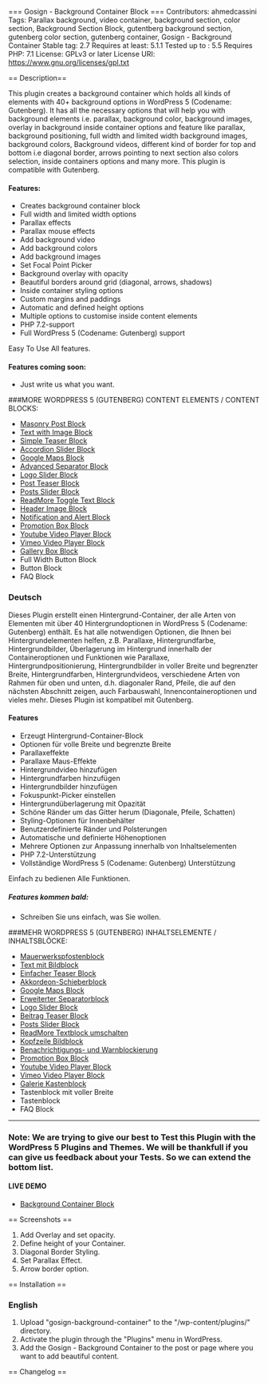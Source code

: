 === Gosign - Background Container Block ===
Contributors: ahmedcassini
Tags: Parallax background, video container, background section, color section, Background Section Block, gutentberg background section, gutenberg color section, gutenberg container, Gosign - Background Container
Stable tag: 2.7
Requires at least: 5.1.1
Tested up to : 5.5
Requires PHP: 7.1
License: GPLv3 or later
License URI: https://www.gnu.org/licenses/gpl.txt


== Description==

This plugin creates a background container which holds all kinds of elements with 40+ background options in WordPress 5 (Codename: Gutenberg). It has all the necessary options that will help you with background elements i.e. parallax, background color, background images, overlay in background inside container options and feature like parallax, background positioning, full width and limited width background images, background colors, Background videos, different kind of border for top and bottom i.e diagonal border, arrows pointing to next section also colors selection, inside containers options and many more. This plugin is compatible with Gutenberg.

#### Features:

- Creates background container block
- Full width and limited width options
- Parallax effects
- Parallax mouse effects
- Add background video
- Add background colors
- Add background images
- Set Focal Point Picker
- Background overlay with opacity
- Beautiful borders around grid (diagonal, arrows, shadows)
- Inside container styling options
- Custom margins and paddings
- Automatic and defined height options
- Multiple options to customise inside content elements
- PHP 7.2-support
- Full WordPress 5 (Codename: Gutenberg) support

Easy To Use All features.

#### Features coming soon:

- Just write us what you want.

###MORE WORDPRESS 5 (GUTENBERG) CONTENT ELEMENTS / CONTENT BLOCKS:

- [Masonry Post Block](https://wordpress.org/plugins/gosign-masonry-post-block/)
- [Text with Image Block](https://wordpress.org/plugins/gosign-text-with-image-block/)
- [Simple Teaser Block](https://wordpress.org/plugins/gosign-simple-teaser-block/)
- [Accordion Slider Block](https://wordpress.org/plugins/gosign-accordion-slider-block/)
- [Google Maps Block](https://wordpress.org/plugins/gosign-google-maps-block/)
- [Advanced Separator Block](https://wordpress.org/plugins/gosign-advanced-separator-block/)
- [Logo Slider Block](https://wordpress.org/plugins/gosign-logo-slider-block/)
- [Post Teaser Block](https://wordpress.org/plugins/gosign-post-teaser-block/)
- [Posts Slider Block](https://wordpress.org/plugins/gosign-posts-slider-block/)
- [ReadMore Toggle Text Block](https://wordpress.org/plugins/gosign-readmore-toggle-text-block/)
- [Header Image Block](https://wordpress.org/plugins/gosign-header-image-block/)
- [Notification and Alert Block](https://wordpress.org/plugins/gosign-notification-and-alert-block/)
- [Promotion Box Block](https://wordpress.org/plugins/gosign-promo-box-block/)
- [Youtube Video Player Block](https://wordpress.org/plugins/gosign-youtube-video-player-block/)
- [Vimeo Video Player Block](https://wordpress.org/plugins/gosign-vimeo-video-player-block/)
- [Gallery Box Block](https://wordpress.org/plugins/gosign-gallery-box-block/)
- Full Width Button Block
- Button Block
- FAQ Block

### Deutsch

Dieses Plugin erstellt einen Hintergrund-Container, der alle Arten von Elementen mit über 40 Hintergrundoptionen in WordPress 5 (Codename: Gutenberg) enthält. Es hat alle notwendigen Optionen, die Ihnen bei Hintergrundelementen helfen, z.B. Parallaxe, Hintergrundfarbe, Hintergrundbilder, Überlagerung im Hintergrund innerhalb der Containeroptionen und Funktionen wie Parallaxe, Hintergrundpositionierung, Hintergrundbilder in voller Breite und begrenzter Breite, Hintergrundfarben, Hintergrundvideos, verschiedene Arten von Rahmen für oben und unten, d.h. diagonaler Rand, Pfeile, die auf den nächsten Abschnitt zeigen, auch Farbauswahl, Innencontaineroptionen und vieles mehr. Dieses Plugin ist kompatibel mit Gutenberg.

#### Features

- Erzeugt Hintergrund-Container-Block
- Optionen für volle Breite und begrenzte Breite
- Parallaxeffekte
- Parallaxe Maus-Effekte
- Hintergrundvideo hinzufügen
- Hintergrundfarben hinzufügen
- Hintergrundbilder hinzufügen
- Fokuspunkt-Picker einstellen
- Hintergrundüberlagerung mit Opazität
- Schöne Ränder um das Gitter herum (Diagonale, Pfeile, Schatten)
- Styling-Optionen für Innenbehälter
- Benutzerdefinierte Ränder und Polsterungen
- Automatische und definierte Höhenoptionen
- Mehrere Optionen zur Anpassung innerhalb von Inhaltselementen
- PHP 7.2-Unterstützung
- Vollständige WordPress 5 (Codename: Gutenberg) Unterstützung

Einfach zu bedienen Alle Funktionen.

##### Features kommen bald:

- Schreiben Sie uns einfach, was Sie wollen.

###MEHR WORDPRESS 5 (GUTENBERG) INHALTSELEMENTE / INHALTSBLÖCKE:

- [Mauerwerkspfostenblock](https://wordpress.org/plugins/gosign-masonry-post-block/)
- [Text mit Bildblock](https://wordpress.org/plugins/gosign-text-with-image-block/)
- [Einfacher Teaser Block](https://wordpress.org/plugins/gosign-simple-teaser-block/)
- [Akkordeon-Schieberblock](https://wordpress.org/plugins/gosign-accordion-slider-block/)
- [Google Maps Block](https://wordpress.org/plugins/gosign-google-maps-block/)
- [Erweiterter Separatorblock](https://wordpress.org/plugins/gosign-advanced-separator-block/)
- [Logo Slider Block](https://wordpress.org/plugins/gosign-logo-slider-block/)
- [Beitrag Teaser Block](https://wordpress.org/plugins/gosign-post-teaser-block/)
- [Posts Slider Block](https://wordpress.org/plugins/gosign-posts-slider-block/)
- [ReadMore Textblock umschalten](https://wordpress.org/plugins/gosign-readmore-toggle-text-block/)
- [Kopfzeile Bildblock](https://wordpress.org/plugins/gosign-header-image-block/)
- [Benachrichtigungs- und Warnblockierung](https://wordpress.org/plugins/gosign-notification-and-alert-block/)
- [Promotion Box Block](https://wordpress.org/plugins/gosign-promo-box-block/)
- [Youtube Video Player Block](https://wordpress.org/plugins/gosign-youtube-video-player-block/)
- [Vimeo Video Player Block](https://wordpress.org/plugins/gosign-vimeo-video-player-block/)
- [Galerie Kastenblock](https://wordpress.org/plugins/gosign-gallery-box-block/)
- Tastenblock mit voller Breite
- Tastenblock
- FAQ Block

---

### Note: We are trying to give our best to Test this Plugin with the WordPress 5 Plugins and Themes. We will be thankfull if you can give us feedback about your Tests. So we can extend the bottom list.

#### LIVE DEMO

- [Background Container Block](https://www.gosign.de/plugins/gosign-background-container-block/)

== Screenshots ==

1. Add Overlay and set opacity.
2. Define height of your Container.
3. Diagonal Border Styling.
4. Set Parallax Effect.
5. Arrow border option.

== Installation ==

### English

1. Upload \"gosign-background-container\" to the \"/wp-content/plugins/\" directory.
2. Activate the plugin through the \"Plugins\" menu in WordPress.
3. Add the Gosign - Background Container to the post or page where you want to add beautiful content.

== Changelog ==
